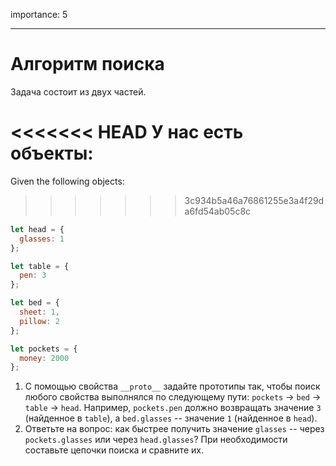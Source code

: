 importance: 5

---

# Алгоритм поиска

Задача состоит из двух частей.

<<<<<<< HEAD
У нас есть объекты:
=======
Given the following objects:
>>>>>>> 3c934b5a46a76861255e3a4f29da6fd54ab05c8c

```js
let head = {
  glasses: 1
};

let table = {
  pen: 3
};

let bed = {
  sheet: 1,
  pillow: 2
};

let pockets = {
  money: 2000
};
```

1. С помощью свойства `__proto__` задайте прототипы так, чтобы поиск любого свойства выполнялся по следующему пути: `pockets` -> `bed` -> `table` -> `head`. Например, `pockets.pen` должно возвращать значение `3` (найденное в `table`), а `bed.glasses` -- значение `1` (найденное в `head`).
2. Ответьте на вопрос: как быстрее получить значение `glasses` -- через `pockets.glasses` или через `head.glasses`? При необходимости составьте цепочки поиска и сравните их.
